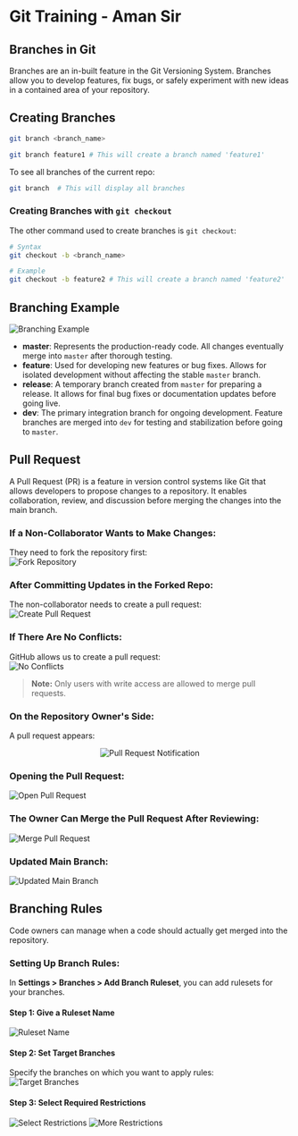 # Git Training - Aman Sir

## Branches in Git
Branches are an in-built feature in the Git Versioning System. Branches allow you to develop features, fix bugs, or safely experiment with new ideas in a contained area of your repository.

## Creating Branches
```bash
git branch <branch_name>

git branch feature1 # This will create a branch named 'feature1'
```

To see all branches of the current repo:

```bash
git branch  # This will display all branches
```

### Creating Branches with `git checkout`
The other command used to create branches is `git checkout`:

```bash
# Syntax
git checkout -b <branch_name>

# Example
git checkout -b feature2 # This will create a branch named 'feature2'
```

## Branching Example
![Branching Example](<Screenshot 2025-02-03 161736.png>)

- **master**: Represents the production-ready code. All changes eventually merge into `master` after thorough testing.
- **feature**: Used for developing new features or bug fixes. Allows for isolated development without affecting the stable `master` branch.
- **release**: A temporary branch created from `master` for preparing a release. It allows for final bug fixes or documentation updates before going live.
- **dev**: The primary integration branch for ongoing development. Feature branches are merged into `dev` for testing and stabilization before going to `master`.


## Pull Request
A Pull Request (PR) is a feature in version control systems like Git that allows developers to propose changes to a repository. It enables collaboration, review, and discussion before merging the changes into the main branch.

### If a Non-Collaborator Wants to Make Changes:
They need to fork the repository first:<br>
![Fork Repository](image.png)

### After Committing Updates in the Forked Repo:
The non-collaborator needs to create a pull request:<br>
![Create Pull Request](image-1.png)

### If There Are No Conflicts:
GitHub allows us to create a pull request:<br>
![No Conflicts](image-2.png)

> **Note:** Only users with write access are allowed to merge pull requests.

### On the Repository Owner's Side:
A pull request appears:<br>
<p align="center">
  <img src="image-3.png" alt="Pull Request Notification">
</p>

### Opening the Pull Request:
![Open Pull Request](image-4.png)

### The Owner Can Merge the Pull Request After Reviewing:
![Merge Pull Request](image-5.png)

### Updated Main Branch:
![Updated Main Branch](image-6.png)

## Branching Rules
Code owners can manage when a code should actually get merged into the repository.

### Setting Up Branch Rules:
In **Settings > Branches > Add Branch Ruleset**, you can add rulesets for your branches.

#### Step 1: Give a Ruleset Name
![Ruleset Name](image-8.png)

#### Step 2: Set Target Branches
Specify the branches on which you want to apply rules:<br>
![Target Branches](image-9.png)

#### Step 3: Select Required Restrictions
![Select Restrictions](image-10.png)
![More Restrictions](image-11.png)
